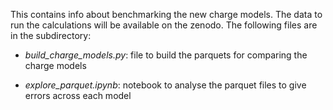 This contains info about benchmarking the new charge models. 
The data to run the calculations will be available on the zenodo.
The following files are in the subdirectory:

* *build_charge_models.py*: file to build the parquets for comparing the charge models
 
* *explore_parquet.ipynb*: notebook to analyse the parquet files to give errors across each model
